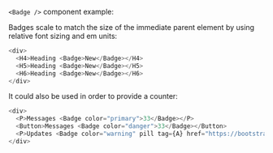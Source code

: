 `<Badge />` component example:

Badges scale to match the size of the immediate parent element by using relative font sizing and em units:

```js
<div>
  <H4>Heading <Badge>New</Badge></H4>
  <H5>Heading <Badge>New</Badge></H5>
  <H6>Heading <Badge>New</Badge></H6>
</div>
```

It could also be used in order to provide a counter:

```js
<div>
  <P>Messages <Badge color="primary">33</Badge></P>
  <Button>Messages <Badge color="danger">33</Badge></Button>
  <P>Updates <Badge color="warning" pill tag={A} href="https://bootstrap-styled.yeutech.com" target="_blank">1</Badge></P>
</div>

```
